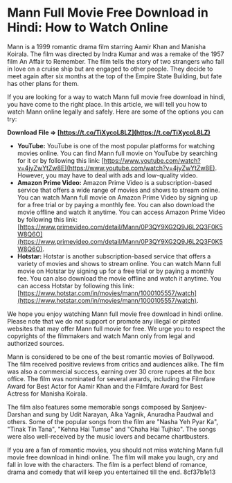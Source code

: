 # Mann Full Movie Free Download in Hindi: How to Watch Online
 
Mann is a 1999 romantic drama film starring Aamir Khan and Manisha Koirala. The film was directed by Indra Kumar and was a remake of the 1957 film An Affair to Remember. The film tells the story of two strangers who fall in love on a cruise ship but are engaged to other people. They decide to meet again after six months at the top of the Empire State Building, but fate has other plans for them.
 
If you are looking for a way to watch Mann full movie free download in hindi, you have come to the right place. In this article, we will tell you how to watch Mann online legally and safely. Here are some of the options you can try:
 
**Download File ⇒ [https://t.co/TiXycoL8LZ](https://t.co/TiXycoL8LZ)**


 
- **YouTube:** YouTube is one of the most popular platforms for watching movies online. You can find Mann full movie on YouTube by searching for it or by following this link: [https://www.youtube.com/watch?v=4jyZwYtZw8E](https://www.youtube.com/watch?v=4jyZwYtZw8E). However, you may have to deal with ads and low-quality video.
- **Amazon Prime Video:** Amazon Prime Video is a subscription-based service that offers a wide range of movies and shows to stream online. You can watch Mann full movie on Amazon Prime Video by signing up for a free trial or by paying a monthly fee. You can also download the movie offline and watch it anytime. You can access Amazon Prime Video by following this link: [https://www.primevideo.com/detail/Mann/0P3QY9XG2Q9J6L2Q3F0K5W8Q6O](https://www.primevideo.com/detail/Mann/0P3QY9XG2Q9J6L2Q3F0K5W8Q6O).
- **Hotstar:** Hotstar is another subscription-based service that offers a variety of movies and shows to stream online. You can watch Mann full movie on Hotstar by signing up for a free trial or by paying a monthly fee. You can also download the movie offline and watch it anytime. You can access Hotstar by following this link: [https://www.hotstar.com/in/movies/mann/1000105557/watch](https://www.hotstar.com/in/movies/mann/1000105557/watch).

We hope you enjoy watching Mann full movie free download in hindi online. Please note that we do not support or promote any illegal or pirated websites that may offer Mann full movie for free. We urge you to respect the copyrights of the filmmakers and watch Mann only from legal and authorized sources.
  
Mann is considered to be one of the best romantic movies of Bollywood. The film received positive reviews from critics and audiences alike. The film was also a commercial success, earning over 30 crore rupees at the box office. The film was nominated for several awards, including the Filmfare Award for Best Actor for Aamir Khan and the Filmfare Award for Best Actress for Manisha Koirala.
 
The film also features some memorable songs composed by Sanjeev-Darshan and sung by Udit Narayan, Alka Yagnik, Anuradha Paudwal and others. Some of the popular songs from the film are "Nasha Yeh Pyar Ka", "Tinak Tin Tana", "Kehna Hai Tumse" and "Chaha Hai Tujhko". The songs were also well-received by the music lovers and became chartbusters.
 
If you are a fan of romantic movies, you should not miss watching Mann full movie free download in hindi online. The film will make you laugh, cry and fall in love with the characters. The film is a perfect blend of romance, drama and comedy that will keep you entertained till the end.
 8cf37b1e13
 
